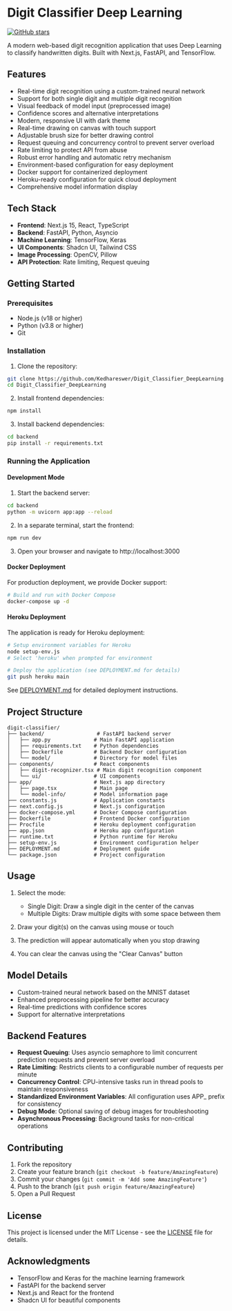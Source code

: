 # Digit Classifier Deep Learning

[![GitHub stars](https://img.shields.io/github/stars/Kedhareswer/Digit_Classifier_DeepLearning?style=social)](https://github.com/Kedhareswer/Digit_Classifier_DeepLearning/stargazers)

A modern web-based digit recognition application that uses Deep Learning to classify handwritten digits. Built with Next.js, FastAPI, and TensorFlow.

## Features

- Real-time digit recognition using a custom-trained neural network
- Support for both single digit and multiple digit recognition
- Visual feedback of model input (preprocessed image)
- Confidence scores and alternative interpretations
- Modern, responsive UI with dark theme
- Real-time drawing on canvas with touch support
- Adjustable brush size for better drawing control
- Request queuing and concurrency control to prevent server overload
- Rate limiting to protect API from abuse
- Robust error handling and automatic retry mechanism
- Environment-based configuration for easy deployment
- Docker support for containerized deployment
- Heroku-ready configuration for quick cloud deployment
- Comprehensive model information display

## Tech Stack

- **Frontend**: Next.js 15, React, TypeScript
- **Backend**: FastAPI, Python, Asyncio
- **Machine Learning**: TensorFlow, Keras
- **UI Components**: Shadcn UI, Tailwind CSS
- **Image Processing**: OpenCV, Pillow
- **API Protection**: Rate limiting, Request queuing

## Getting Started

### Prerequisites

- Node.js (v18 or higher)
- Python (v3.8 or higher)
- Git

### Installation

1. Clone the repository:
```bash
git clone https://github.com/Kedhareswer/Digit_Classifier_DeepLearning.git
cd Digit_Classifier_DeepLearning
```

2. Install frontend dependencies:
```bash
npm install
```

3. Install backend dependencies:
```bash
cd backend
pip install -r requirements.txt
```

### Running the Application

#### Development Mode

1. Start the backend server:
```bash
cd backend
python -m uvicorn app:app --reload
```

2. In a separate terminal, start the frontend:
```bash
npm run dev
```

3. Open your browser and navigate to http://localhost:3000

#### Docker Deployment

For production deployment, we provide Docker support:

```bash
# Build and run with Docker Compose
docker-compose up -d
```

#### Heroku Deployment

The application is ready for Heroku deployment:

```bash
# Setup environment variables for Heroku
node setup-env.js
# Select 'heroku' when prompted for environment

# Deploy the application (see DEPLOYMENT.md for details)
git push heroku main
```

See [DEPLOYMENT.md](./DEPLOYMENT.md) for detailed deployment instructions.

## Project Structure

```
digit-classifier/
├── backend/                 # FastAPI backend server
│   ├── app.py              # Main FastAPI application
│   ├── requirements.txt    # Python dependencies
│   ├── Dockerfile          # Backend Docker configuration
│   └── model/              # Directory for model files
├── components/             # React components
│   ├── digit-recognizer.tsx # Main digit recognition component
│   └── ui/                 # UI components
├── app/                    # Next.js app directory
│   ├── page.tsx            # Main page
│   └── model-info/         # Model information page
├── constants.js            # Application constants
├── next.config.js          # Next.js configuration
├── docker-compose.yml      # Docker Compose configuration
├── Dockerfile              # Frontend Docker configuration
├── Procfile                # Heroku deployment configuration
├── app.json                # Heroku app configuration
├── runtime.txt             # Python runtime for Heroku
├── setup-env.js            # Environment configuration helper
├── DEPLOYMENT.md           # Deployment guide
└── package.json            # Project configuration
```

## Usage

1. Select the mode:
   - Single Digit: Draw a single digit in the center of the canvas
   - Multiple Digits: Draw multiple digits with some space between them

2. Draw your digit(s) on the canvas using mouse or touch
3. The prediction will appear automatically when you stop drawing
4. You can clear the canvas using the "Clear Canvas" button

## Model Details

- Custom-trained neural network based on the MNIST dataset
- Enhanced preprocessing pipeline for better accuracy
- Real-time predictions with confidence scores
- Support for alternative interpretations

## Backend Features

- **Request Queuing**: Uses asyncio semaphore to limit concurrent prediction requests and prevent server overload
- **Rate Limiting**: Restricts clients to a configurable number of requests per minute
- **Concurrency Control**: CPU-intensive tasks run in thread pools to maintain responsiveness
- **Standardized Environment Variables**: All configuration uses APP_ prefix for consistency
- **Debug Mode**: Optional saving of debug images for troubleshooting
- **Asynchronous Processing**: Background tasks for non-critical operations

## Contributing

1. Fork the repository
2. Create your feature branch (`git checkout -b feature/AmazingFeature`)
3. Commit your changes (`git commit -m 'Add some AmazingFeature'`)
4. Push to the branch (`git push origin feature/AmazingFeature`)
5. Open a Pull Request

## License

This project is licensed under the MIT License - see the [LICENSE](LICENSE) file for details.

## Acknowledgments

- TensorFlow and Keras for the machine learning framework
- FastAPI for the backend server
- Next.js and React for the frontend
- Shadcn UI for beautiful components
